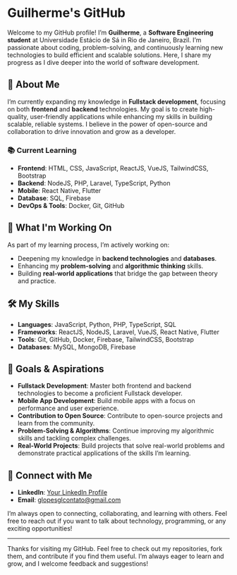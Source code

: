 # Guilherme's GitHub

Welcome to my GitHub profile! I’m **Guilherme**, a **Software Engineering student** at Universidade Estácio de Sá in Rio de Janeiro, Brazil. I’m passionate about coding, problem-solving, and continuously learning new technologies to build efficient and scalable solutions. Here, I share my progress as I dive deeper into the world of software development.

## 🚀 About Me

I’m currently expanding my knowledge in **Fullstack development**, focusing on both **frontend** and **backend** technologies. My goal is to create high-quality, user-friendly applications while enhancing my skills in building scalable, reliable systems. I believe in the power of open-source and collaboration to drive innovation and grow as a developer.

### 📚 Current Learning
- **Frontend**: HTML, CSS, JavaScript, ReactJS, VueJS, TailwindCSS, Bootstrap
- **Backend**: NodeJS, PHP, Laravel, TypeScript, Python
- **Mobile**: React Native, Flutter
- **Database**: SQL, Firebase
- **DevOps & Tools**: Docker, Git, GitHub

## 🌱 What I'm Working On

As part of my learning process, I’m actively working on:
- Deepening my knowledge in **backend technologies** and **databases**.
- Enhancing my **problem-solving** and **algorithmic thinking** skills.
- Building **real-world applications** that bridge the gap between theory and practice.

## 🛠️ My Skills

- **Languages**: JavaScript, Python, PHP, TypeScript, SQL 
- **Frameworks**: ReactJS, NodeJS, Laravel, VueJS, React Native, Flutter
- **Tools**: Git, GitHub, Docker, Firebase, TailwindCSS, Bootstrap
- **Databases**: MySQL, MongoDB, Firebase

## 🎯 Goals & Aspirations

- **Fullstack Development**: Master both frontend and backend technologies to become a proficient Fullstack developer.
- **Mobile App Development**: Build mobile apps with a focus on performance and user experience.
- **Contribution to Open Source**: Contribute to open-source projects and learn from the community.
- **Problem-Solving & Algorithms**: Continue improving my algorithmic skills and tackling complex challenges.
- **Real-World Projects**: Build projects that solve real-world problems and demonstrate practical applications of the skills I’m learning.

## 🔗 Connect with Me

- **LinkedIn**: [Your LinkedIn Profile](https://www.linkedin.com/in/glopesgl/)
- **Email**: [glopesglcontato@gmail.com](mailto:glopesglcontato@gmail.com)

I’m always open to connecting, collaborating, and learning with others. Feel free to reach out if you want to talk about technology, programming, or any exciting opportunities!

---

Thanks for visiting my GitHub. Feel free to check out my repositories, fork them, and contribute if you find them useful. I’m always eager to learn and grow, and I welcome feedback and suggestions!
